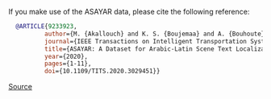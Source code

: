 If you make use of the ASAYAR data, please cite the following reference:

``` bibtex
  @ARTICLE{9233923,
          author={M. {Akallouch} and K. S. {Boujemaa} and A. {Bouhoute} and K. {Fardousse} and I. {Berrada}},
          journal={IEEE Transactions on Intelligent Transportation Systems}, 
          title={ASAYAR: A Dataset for Arabic-Latin Scene Text Localization in Highway Traffic Panels}, 
          year={2020},
          pages={1-11},
          doi={10.1109/TITS.2020.3029451}} 
```

[Source](https://vcar.github.io/ASAYAR/)